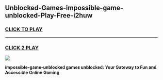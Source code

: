 
## Unblocked-Games-impossible-game-unblocked-Play-Free-i2huw
<h3>
<a href="https://premium76.site?title=impossible-game-unblocked&ref=15A">CLICK TO PLAY</a></h3>
<hr>

<h3>
<a href="https://premium76.site?title=impossible-game-unblocked&ref=15A">CLICK 2 PLAY</a>
  
</h3>

<a href="https://premium76.site?title=impossible-game-unblocked&ref=15A"><img src="https://clearcache.store/games.png"></a>


**impossible-game-unblocked games unblocked: Your Gateway to Fun and Accessible Online Gaming**
